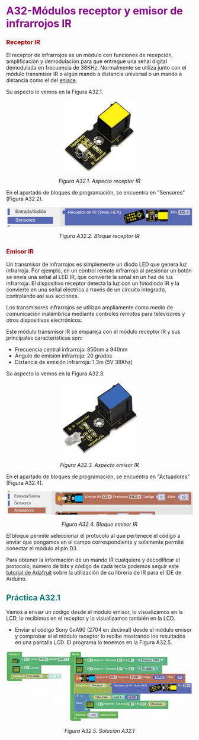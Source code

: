 # <FONT COLOR=#8B008B>A32-Módulos receptor y emisor de infrarrojos IR</font>

### <FONT COLOR=#AA0000>Receptor IR</font>
El receptor de infrarrojos es un módulo con funciones de recepción, amplificación y demodulación  para que entregue una señal digital demodulada en frecuencia de 38KHz. Normalmente se utiliza junto con el módulo transmisor IR o algún mando a distancia universal o un mando a distancia como el del [enlace](https://wiki.keyestudio.com/Ks0088_New_Infrared_IR_Wireless_Remote_Control_Module_Kits_for_Arduino).

Su aspecto lo vemos en la Figura A32.1.

<center>

![Aspecto receptor IR](../img/A32/FA32_1.png)

*Figura A32.1. Aspecto receptor IR*

</center>

En el apartado de bloques de programación, se encuentra en "Sensores" (Figura A32.2).

<center>

![Bloque receptor IR](../img/A32/FA32_2.png)

*Figura A32.2. Bloque receptor IR*

</center>

### <FONT COLOR=#AA0000>Emisor IR</font>
Un transmisor de infrarrojos es simplemente un diodo LED que genera luz infrarroja. Por ejemplo, en un control remoto infrarrojo al presionar un botón se envía una señal al LED IR, que convierte la señal en un haz de luz infrarroja. El dispositivo receptor detecta la luz con un fotodiodo IR y la convierte en una señal eléctrica a través de un circuito integrado, controlando así sus acciones.

Los transmisores infrarrojos se utilizan ampliamente como medio de comunicación inalámbrica mediante controles remotos para televisores y otros dispositivos electrónicos.

Este módulo transmisor IR se empareja con el módulo receptor IR y sus principales características son:

- Frecuencia central infrarroja: 850nm a 940nm
- Ángulo de emisión infrarroja: 20 grados
- Distancia de emisión infrarroja: 1.3m (5V 38Khz)

Su aspecto lo vemos en la Figura A32.3.

<center>

![Aspecto emisor IR](../img/A32/FA32_3.png)

*Figura A32.3. Aspecto emisor IR*

</center>

En el apartado de bloques de programación, se encuentra en "Actuadores" (Figura A32.4).

<center>

![Bloque emisor IR](../img/A32/FA32_4.png)

*Figura A32.4. Bloque emisor IR*

</center>

El bloque permite seleccionar el protocolo al que pertenece el código a enviar que pongamos en el campo correspondiente y solamente permite conectar el módulo al pin D3.

Para obtener la información de un mando IR cualquiera y decodificar el protocolo, número de bits y código de cada tecla podemos seguir este [tutorial de Adafruit](https://learn.adafruit.com/using-an-infrared-library/) sobre la utilización de su librería de IR para el IDE de Arduino.

## <FONT COLOR=#007575>**Práctica A32.1**</font>
Vamos a enviar un código desde el módulo emisor, lo visualizamos en la LCD, lo recibimos en el receptor y lo visualizamos también en la LCD.

* Enviar el código Sony 0xA90 (2704 en decimal) desde el módulo emisor y comprobar si  el módulo receptor lo recibe mostrando los resultados en una pantalla LCD. El programa lo tenemos en la Figura A32.5.

<center>

![Solución A32.1](../img/A32/FA32_5.png)

*Figura A32.5. Solución A32.1*

</center>
